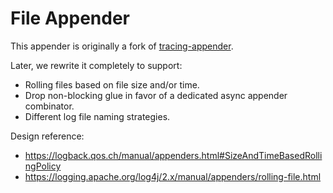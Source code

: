 # File Appender

This appender is originally a fork of [tracing-appender](https://crates.io/crates/tracing-appender).

Later, we rewrite it completely to support:

* Rolling files based on file size and/or time.
* Drop non-blocking glue in favor of a dedicated async appender combinator.
* Different log file naming strategies.

Design reference:

* https://logback.qos.ch/manual/appenders.html#SizeAndTimeBasedRollingPolicy
* https://logging.apache.org/log4j/2.x/manual/appenders/rolling-file.html
